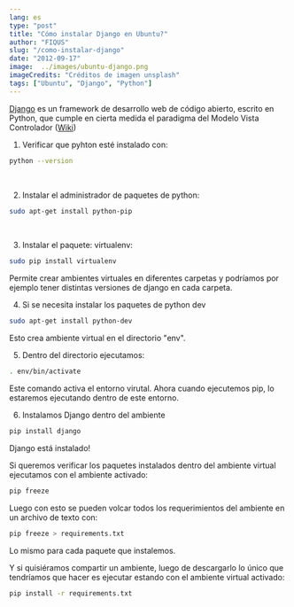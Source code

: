 ```yaml
---
lang: es
type: "post"
title: "Cómo instalar Django en Ubuntu?"
author: "FIQUS"
slug: "/como-instalar-django"
date: "2012-09-17"
image:  ../images/ubuntu-django.png
imageCredits: "Créditos de imagen unsplash"
tags: ["Ubuntu", "Django", "Python"]
---
```


[Django](https://www.djangoproject.com/) es un framework de desarrollo web de código abierto, escrito en Python, que cumple en cierta medida el paradigma del Modelo Vista Controlador ([Wiki](http://es.wikipedia.org/wiki/Django_(framework)))

1. Verificar que pyhton esté instalado con:

```bash
python --version
```
<br>

2. Instalar el administrador de paquetes de python:
```bash
sudo apt-get install python-pip
```
<br>

3. Instalar el paquete: virtualenv:
```bash
sudo pip install virtualenv
```
Permite crear ambientes virtuales en diferentes carpetas y podríamos por ejemplo tener distintas versiones de django en cada carpeta.
<br>

4. Si se necesita instalar los paquetes de python dev

```bash
sudo apt-get install python-dev
```
Esto crea ambiente virtual en el directorio "env".

5. Dentro del directorio ejecutamos:
```bash
. env/bin/activate
```
Este comando activa el entorno virutal. Ahora cuando ejecutemos pip, lo estaremos ejecutando dentro de este entorno.

6. Instalamos Django dentro del ambiente
```bash
pip install django
```

Django está instalado!

Si queremos verificar los paquetes instalados dentro del ambiente virtual ejecutamos con el ambiente activado:

```bash
pip freeze
```

Luego con esto se pueden volcar todos los requerimientos del ambiente en un archivo de texto con:
```bash
pip freeze > requirements.txt
```

Lo mismo para cada paquete que instalemos.

Y si quisiéramos compartir un ambiente, luego de descargarlo lo único que tendríamos que hacer es ejecutar estando con el ambiente virtual activado:
```bash
pip install -r requirements.txt
```
